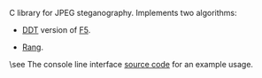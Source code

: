 C library for JPEG steganography. Implements two algorithms:

- [DDT](https://github.com/desudesutalk/desudesutalk) version of [F5](https://code.google.com/p/f5-steganography/).

- [Rang](https://github.com/Kleshni/Cover/blob/master/Rang%20specification/index.md).

\see The console line interface [source code](https://github.com/Kleshni/Cover/tool) for an example usage.
